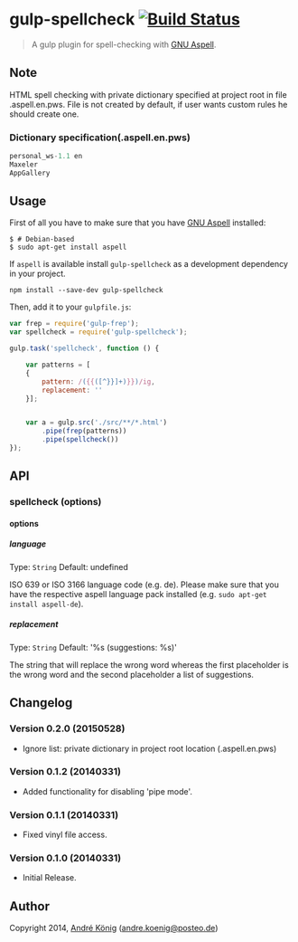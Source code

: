 # gulp-spellcheck [![Build Status](https://travis-ci.org/akoenig/gulp-spellcheck.svg?branch=master)](https://travis-ci.org/akoenig/gulp-spellcheck)

> A gulp plugin for spell-checking with [GNU Aspell](http://aspell.net/).

## Note

HTML spell checking with private dictionary specified at project root in file .aspell.en.pws.
File is not created by default, if user wants custom rules he should create one.

### Dictionary specification(.aspell.en.pws)
```javascript
personal_ws-1.1 en
Maxeler
AppGallery
```

## Usage

First of all you have to make sure that you have [GNU Aspell](http://aspell.net/) installed:
    
    $ # Debian-based
    $ sudo apt-get install aspell

If `aspell` is available install `gulp-spellcheck` as a development dependency in your project.

```shell
npm install --save-dev gulp-spellcheck
```

Then, add it to your `gulpfile.js`:

```javascript
var frep = require('gulp-frep');
var spellcheck = require('gulp-spellcheck');

gulp.task('spellcheck', function () {

    var patterns = [
    {
        pattern: /({{([^}}]+)}})/ig,
        replacement: ''
    }];


    var a = gulp.src('./src/**/*.html')
        .pipe(frep(patterns))
        .pipe(spellcheck())
});
```

## API

### spellcheck (options)

#### options

##### language
Type: `String`
Default: undefined

ISO 639 or ISO 3166 language code (e.g. de). Please make sure that you have the respective aspell language pack installed (e.g. `sudo apt-get install aspell-de`).

##### replacement
Type: `String`
Default: '%s (suggestions: %s)'

The string that will replace the wrong word whereas the first placeholder is the wrong word and the second placeholder a list of suggestions.

## Changelog

### Version 0.2.0 (20150528)

- Ignore list: private dictionary in project root location (.aspell.en.pws)

### Version 0.1.2 (20140331)

- Added functionality for disabling 'pipe mode'.

### Version 0.1.1 (20140331)

- Fixed vinyl file access.

### Version 0.1.0 (20140331)

- Initial Release.

## Author

Copyright 2014, [André König](http://iam.andrekoenig.info) (andre.koenig@posteo.de)
